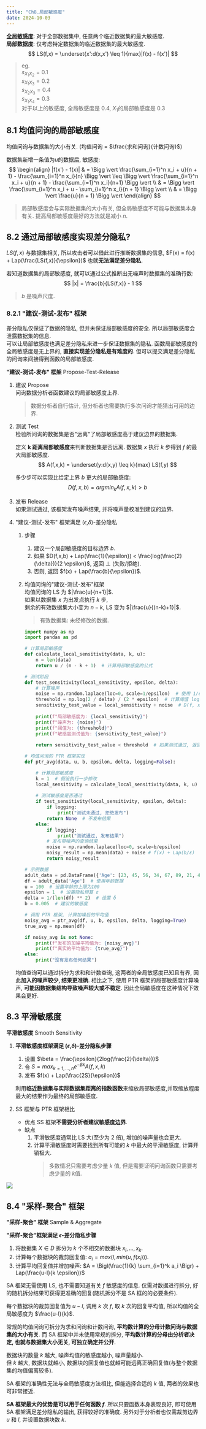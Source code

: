 ```yaml
---
title: "Ch8.局部敏感度"
date: 2024-10-03
---
```


[**全局敏感度**](note/book-动手学差分隐私/note-6.md): 对于全部数据集中, 任意两个临近数据集的最大敏感度.  
**局部数据度**: 仅考虑特定数据集的临近数据集的最大敏感度.
$$
LS(f,x) = \underset{x':d(x,x') \leq 1}{max}|f(x) - f(x')|
$$

> eg.  
> $s_{X_1X_2} = 0.1$  
> $s_{X_1X_3} = 0.2$  
> $s_{X_2X_3} = 0.4$  
> $s_{X_1X_4} = 0.3$  
> 对于以上的敏感度, 全局敏感度是 0.4, $X_1$的局部敏感度是 0.3  

## 8.1 均值问询的局部敏感度

均值问询与数据集的大小有关. (均值问询 = $\frac{求和问询}{计数问询}$)


数据集新增一条值为$u$的数据后, 敏感度:
$$
\begin{align}
|f(x') - f(x)| & = \Bigg \vert \frac{\sum_{i=1}^n x_i + u}{n + 1} - \frac{\sum_{i=1}^n x_i}{n} \Bigg \vert \leq \Bigg \vert \frac{\sum_{i=1}^n x_i + u}{n + 1} - \frac{\sum_{i=1}^n x_i}{n+1} \Bigg \vert \\
& = \Bigg \vert \frac{\sum_{i=1}^n x_i + u - \sum_{i=1}^n x_i}{n + 1} \Bigg \vert \\
& = \Bigg \vert \frac{u}{n + 1} \Bigg \vert
\end{align}
$$

> 局部敏感度会与实际数据集的大小有关, 但全局敏感度不可能与数据集本身有关.
> 提高局部敏感度最好的方法就是减小 $n$.

## 8.2 通过局部敏感度实现差分隐私?

$LS(f,x)$ 与数据集相关, 所以攻击者可以借此进行推断数据集的信息, $F(x) = f(x) + Lap(\frac{LS(f,x)}{\epsilon})$ 也就**无法满足差分隐私**.  

若知道数据集的局部敏感度, 就可以通过公式推断出无噪声时数据集的准确行数:
$$
|x| = \frac{b}{LS(f,x)} - 1
$$
> $b$ 是噪声尺度.  

### 8.2.1 "建议-测试-发布" 框架

差分隐私仅保证了数据的隐私, 但并未保证局部敏感度的安全. 所以局部敏感度会泄露数据集的信息.   
可以让局部敏感度也满足差分隐私来进一步保证数据集的隐私. 函数局部敏感度的全局敏感度是无上界的, **直接实现差分隐私是有难度的**. 但可以提交满足差分隐私的问询来间接得到函数的局部敏感度.  

**"建议-测试-发布" 框架** Propose-Test-Release

1. 建议 Propose  
    问询数据分析者函数建议的局部敏感度上界.
    > 数据分析者自行估计, 但分析者也需要执行多次问询才能猜出可用的边界.  

2. 测试 Test  
    检验所问询的数据集是否"远离"了局部敏感度高于建议边界的数据集.  

    定义 **k 距离局部敏感度**来判断数据集是否远离.
    数据集 $x$ 执行 $k$ 步得到 $f$ 的最大局部敏感度.
    $$
    A(f,x,k) = \underset{y:d(x,y) \leq k}{max} LS(f,y)
    $$

    多少步可以实现比给定上界 $b$ 更大的局部敏感度:
    $$
    D(f,x,b) = argmin_k A(f,x,k) > b
    $$

3. 发布 Release  
    如果测试通过, 该框架发布噪声结果, 并将噪声量校准到建议的边界.

4. "建议-测试-发布" 框架满足 ($\epsilon$,$\delta$)-差分隐私  

    1. 步骤
        1. 建议一个局部敏感度的目标边界 $b$.
        2. 如果 $D(f,x,b) + Lap(\frac{1}{\epsilon}) < \frac{log(\frac{2}{\delta})}{2 \epsilon}$, 返回 $\bot$ (失败/拒绝).
        3. 否则, 返回 $f(x) + Lap(\frac{b}{\epsilon})$.

    2. 均值问询的"建议-测试-发布"框架  
        均值问询的 LS 为 $|\frac{u}{n+1}|$.  
        如果以数据集 $x$ 为出发点执行 $k$ 步,  
        剩余的有效数据集大小变为 $n-k$, LS 变为 $|\frac{u}{(n-k)+1}|$.
        > 有效数据集: 未经修改的数据.
        
        ```python
        import numpy as np
        import pandas as pd

        # 计算局部敏感度
        def calculate_local_sensitivity(data, k, u):
            n = len(data)
            return u / (n - k + 1)  # 计算局部敏感度的公式

        # 测试阶段
        def test_sensitivity(local_sensitivity, epsilon, delta):
            # 计算噪声
            noise = np.random.laplace(loc=0, scale=1/epsilon)  # 使用 1/ε 的尺度
            threshold = np.log(2 / delta) / (2 * epsilon)  # 计算阈值 log(2/δ)/2ε
            sensitivity_test_value = local_sensitivity + noise  # D(f, x, b) + Lap(1/ε)
            
            print(f"局部敏感度为: {local_sensitivity}")
            print(f"噪声为: {noise}")
            print(f"阈值为: {threshold}")
            print(f"敏感度测试值为: {sensitivity_test_value}")
            
            return sensitivity_test_value < threshold  # 如果测试通过, 返回 True

        # 均值问询的 PTR 框架实现
        def ptr_avg(data, u, b, epsilon, delta, logging=False):

            # 计算局部敏感度
            k = 1  # 假设执行一步修改
            local_sensitivity = calculate_local_sensitivity(data, k, u)
            
            # 测试敏感度是否通过
            if test_sensitivity(local_sensitivity, epsilon, delta):
                if logging:
                    print("测试未通过, 拒绝发布")
                return None  # 不发布结果
            else:
                if logging:
                    print("测试通过, 发布结果")
                # 发布带噪声的查询结果
                noise = np.random.laplace(loc=0, scale=b/epsilon) 
                noisy_result = np.mean(data) + noise # f(x) + Lap(b/ε)
                return noisy_result

        # 示例数据
        adult_data = pd.DataFrame({'Age': [23, 45, 56, 34, 67, 89, 21, 43, 25, 38, 70]})  # 人口数据中的年龄列
        df = adult_data['Age']  # 使用年龄数据
        u = 100  # 设置年龄的上限为100
        epsilon = 1  # 设置隐私预算 ε
        delta = 1/(len(df) ** 2)  # 设置 δ
        b = 0.005  # 建议的敏感度

        # 调用 PTR 框架, 计算加噪后的平均值
        noisy_avg = ptr_avg(df, u, b, epsilon, delta, logging=True)
        true_avg = np.mean(df)

        if noisy_avg is not None:
            print(f"发布的加噪平均值为: {noisy_avg}")
            print(f"真实的平均值为: {true_avg}")
        else:
            print("没有发布任何结果")
        ```

    均值查询可以通过拆分为求和和计数查询, 这两者的全局敏感度已知且有界, 因此**加入的噪声较少, 结果更准确**. 相比之下, 使用 PTR 框架的局部敏感度计算噪声, **可能因数据集结构导致噪声较大或不稳定**. 因此全局敏感度在这种情况下效果会更好.  

## 8.3 平滑敏感度

**平滑敏感度** Smooth Sensitivity

1. **平滑敏感度框架满足 ($\epsilon$,$\delta$)-差分隐私步骤**  
    1. 设置 $\beta = \frac{\epsilon}{2log(\frac{2}{\delta})}$  
    2. 令 $S = max_{k=1,\dots,n} e^{-\beta k} A(f,x,k)$  
    3. 发布 $f(x) + Lap(\frac{2S}{\epsilon})$  

    利用**临近数据集与实际数据集距离的指数函数**来缩放局部敏感度,并取缩放程度最大的结果作为最终的局部敏感度. 

2. SS 框架与 PTR 框架相比
    - 优点
        SS 框架**不需要分析者建议敏感度边界**.
    - 缺点
        1. 平滑敏感度通常比 LS 大(至少为 2 倍), 增加的噪声量也会更大.  
        2. 计算平滑敏感度时需要找到所有可能的 $k$ 中最大的平滑敏感度, 计算开销极大.  
            > 多数情况只需要考虑少量 $k$ 值, 但是需要证明问询函数只需要考虑少量的 $k$值.
    
![](https://gcore.jsdelivr.net/gh/aBER0724/ob_picture/Img/202410061458801.png)

## 8.4 "采样-聚合" 框架

**"采样-聚合" 框架** Sample & Aggregate

**"采样-聚合"框架满足 $\epsilon$-差分隐私步骤**  
1. 将数据集 $X \in D$ 拆分为 $k$ 个不相交的数据块 $x_i,\dots,x_k$.  
2. 计算每个数据块的裁剪回复值: $a_i = max(l, min(u, f(x_i)))$.  
3. 计算平均回复值并增加噪声: $A = \Bigl(\frac{1}{k} \sum_{i=1}^k a_i \Bigr) + Lap(\frac{u-l}{k \epsilon})$

SA 框架无需使用 LS, 也不需要知道有关 $f$ 敏感度的信息. 仅需对数据进行拆分, 好的随机拆分结果可获得更准确的回复(随机拆分不是 SA 框的的必要条件).

每个数据块的裁剪回复值为 $u-l$, 调用 $k$ 次 $f$, 取 $k$ 次的回复平均值, 所以均值的全局敏感度为 $\frac{u-l}{k}$. 

常规的均值问询可拆分为求和问询和计数问询, **平均数计算的分母计数问询与数据集的大小有关**. 而 SA 框架中并未使用常规的拆分, **平均数计算的分母由分析者决定, 也就与数据集大小无关, 可独立确定并公开**.

数据块的数量 $k$ 越大, 噪声均值的敏感度越小, 噪声量越小.  
但 $k$ 越大, 数据块就越小, 数据块的回复值也就越可能远离正确回复值(与整个数据集的均值偏离较多).

SA 框架的准确性无法与全局敏感度方法相比, 但能选择合适的 $k$ 值, 两者的效果也可非常接近.

**SA 框架最大的优势是可以用于任何函数 $f$**. 所以只要函数本身表现良好, 即可使用 SA 框架满足差分隐私的输出, 获得较好的准确度. 另外对于分析者也仅需裁剪边界 $u$ 和 $l$, 并设置数据块数 $k$. 